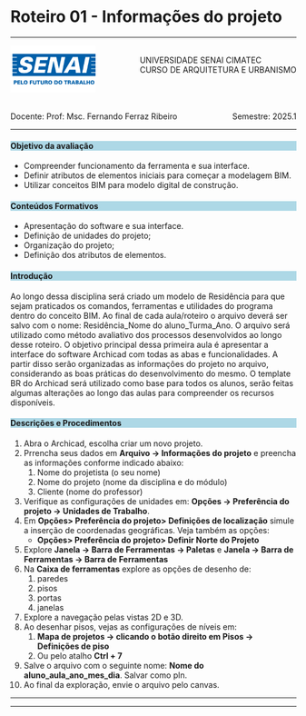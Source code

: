 # Roteiro 01 - Informações do projeto

-----

<div style= "align: top;">

<span style="float: left;">
<img src="../figs_gerais/senai_logo.png" width="150">

</span>
<span style="float: right;"><br>
UNIVERSIDADE SENAI CIMATEC <br>
CURSO DE ARQUITETURA E URBANISMO

</span>


</div>

<br><br><br><br><br><br>

<div>
    <span style="float: left;">Docente: Prof: Msc. Fernando Ferraz Ribeiro</span>
    <span style="float: right;">Semestre: 2025.1</span>
</div>

<br>

---

<h4 style="background:lightblue">

Objetivo da avaliação

</h4>

- Compreender funcionamento da ferramenta e sua interface. 
- Definir atributos de elementos iniciais para começar a modelagem BIM.
- Utilizar conceitos BIM para modelo digital de construção.


<h4 style="background:lightblue">
Conteúdos Formativos

</h4>

 - Apresentação do software e sua interface.
 - Definição de unidades do projeto;
 - Organização do projeto;
 - Definição dos atributos de elementos.

<h4 style="background:lightblue">
Introdução

</h4>

Ao longo dessa disciplina será criado um modelo de Residência para que sejam praticados os comandos, ferramentas e utilidades do programa dentro do conceito BIM. Ao final de cada aula/roteiro o arquivo deverá ser salvo com o nome: Residência_Nome do aluno_Turma_Ano. O arquivo será utilizado como método avaliativo dos processos desenvolvidos ao longo desse roteiro.
O objetivo principal dessa primeira aula é apresentar a interface do software Archicad com todas as abas e funcionalidades. A partir disso serão organizadas as informações do projeto no arquivo, considerando as boas práticas do desenvolvimento do mesmo. O template BR do Archicad será utilizado como base para todos os alunos, serão feitas algumas alterações ao longo das aulas para compreender os recursos disponíveis. 

<h4 style="background:lightblue"> Descrições e Procedimentos</h4>

1. Abra o Archicad, escolha criar um novo projeto.
2. Prrencha seus dados em **Arquivo -> Informações do projeto** e preencha as informações conforme indicado abaixo:
   1. Nome do projetista (o seu nome)
   2. Nome do projeto (nome da disciplina e do módulo)
   3. Cliente (nome do professor)
3. Verifique as configurações de unidades em:  **Opções -> Preferência do projeto -> Unidades de Trabalho**.
4. Em **Opções> Preferência do projeto> Definições de localização** simule a inserção de coordenadas geográficas. Veja também as opções:
    - **Opções> Preferência do projeto> Definir Norte do Projeto**
5. Explore **Janela -> Barra de Ferramentas -> Paletas** e **Janela -> Barra de Ferramentas -> Barra de Ferramentas**
6. Na **Caixa de ferramentas** explore as opções de desenho de:
   1. paredes
   2. pisos
   3. portas
   4. janelas
7. Explore a navegação pelas vistas 2D e 3D.
8. Ao desenhar pisos, vejas as configurações de níveis em:
   1. **Mapa de projetos -> clicando o botão direito em Pisos -> Definições de piso**
   2. Ou pelo atalho **Ctrl + 7**
9. Salve o arquivo com o seguinte nome: **Nome do aluno_aula_ano_mes_dia**. Salvar como pln.
10. Ao final da exploração, envie o arquivo pelo canvas.
_______________
_______________